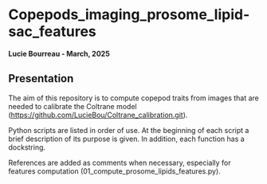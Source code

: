 # Copepods_imaging_prosome_lipid-sac_features
**Lucie Bourreau - March, 2025**

## Presentation

The aim of this repository is to compute copepod traits from images that are needed to calibrate the Coltrane model (https://github.com/LucieBou/Coltrane_calibration.git). 

Python scripts are listed in order of use. At the beginning of each script a brief description of its purpose is given. In addition, each function has a dockstring.

References are added as comments when necessary, especially for features computation (01_compute_prosome_lipids_features.py).


